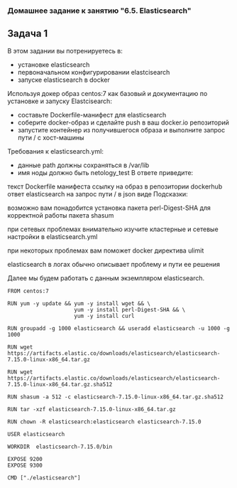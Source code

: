 ### Домашнее задание к занятию "6.5. Elasticsearch"

## Задача 1

В этом задании вы потренируетесь в:

- установке elasticsearch
- первоначальном конфигурировании elastcisearch
- запуске elasticsearch в docker

Используя докер образ centos:7 как базовый и документацию по установке и запуску Elastcisearch:
- составьте Dockerfile-манифест для elasticsearch
- соберите docker-образ и сделайте push в ваш docker.io репозиторий
- запустите контейнер из получившегося образа и выполните запрос пути / c хост-машины

Требования к elasticsearch.yml:
- данные path должны сохраняться в /var/lib
- имя ноды должно быть netology_test
В ответе приведите:

текст Dockerfile манифеста
ссылку на образ в репозитории dockerhub
ответ elasticsearch на запрос пути / в json виде
Подсказки:

возможно вам понадобится установка пакета perl-Digest-SHA для корректной работы пакета shasum

при сетевых проблемах внимательно изучите кластерные и сетевые настройки в elasticsearch.yml

при некоторых проблемах вам поможет docker директива ulimit

elasticsearch в логах обычно описывает проблему и пути ее решения

Далее мы будем работать с данным экземпляром elasticsearch.

```
FROM centos:7

RUN yum -y update && yum -y install wget && \
                     yum -y install perl-Digest-SHA && \
                     yum -y install curl

RUN groupadd -g 1000 elasticsearch && useradd elasticsearch -u 1000 -g 1000

RUN wget https://artifacts.elastic.co/downloads/elasticsearch/elasticsearch-7.15.0-linux-x86_64.tar.gz

RUN wget https://artifacts.elastic.co/downloads/elasticsearch/elasticsearch-7.15.0-linux-x86_64.tar.gz.sha512

RUN shasum -a 512 -c elasticsearch-7.15.0-linux-x86_64.tar.gz.sha512

RUN tar -xzf elasticsearch-7.15.0-linux-x86_64.tar.gz

RUN chown -R elasticsearch:elasticsearch elasticsearch-7.15.0

USER elasticsearch

WORKDIR  elasticsearch-7.15.0/bin

EXPOSE 9200
EXPOSE 9300

CMD ["./elasticsearch"]
```
